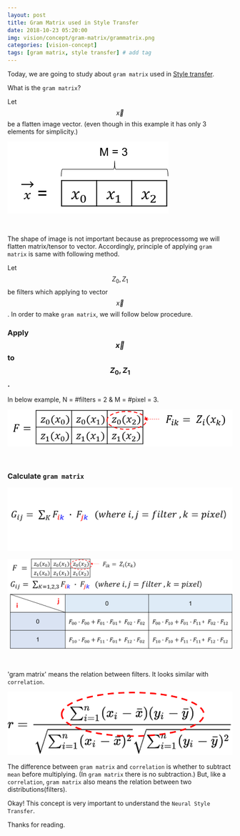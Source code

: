 ```yaml
---
layout: post
title: Gram Matrix used in Style Transfer  
date: 2018-10-23 05:20:00
img: vision/concept/gram-matrix/grammatrix.png
categories: [vision-concept] 
tags: [gram matrix, style transfer] # add tag
---
```


Today, we are going to study about `gram matrix` used in [Style transfer](https://www.cv-foundation.org/openaccess/content_cvpr_2016/papers/Gatys_Image_Style_Transfer_CVPR_2016_paper.pdf).

What is the `gram matrix`?

Let $$ \vec{x} $$ be a flatten image vector. (even though in this example it has only 3 elements for simplicity.)

![img1](../assets/img/vision/concept/gram-matrix/img1.png)

<br>

The shape of image is not important because as preprocessomg we will flatten matrix/tensor to vector.
Accordingly, principle of applying `gram matrix` is same with following method.

Let $$ Z_{0}, Z_{1} $$ be filters which applying to vector $$ \vec{x} $$.
In order to make `gram matrix`, we will follow below procedure.

### Apply $$ \vec{x} $$ to $$ Z_{0}, Z_{1} $$. 
In below example, N = #filters = 2 & M = #pixel = 3. 

![img2](../assets/img/vision/concept/gram-matrix/img2.png)

<br>


### Calculate `gram matrix`

![img3](../assets/img/vision/concept/gram-matrix/img3.png)

![img4](../assets/img/vision/concept/gram-matrix/img4.png)

<br>

'gram matrix' means the relation between filters.
It looks similar with `correlation`.

![img5](../assets/img/vision/concept/gram-matrix/img5.png)

The difference between `gram matrix` and `correlation` is whether to subtract `mean` before multiplying.
(In `gram matrix` there is no subtraction.)
But, like a `correlation`, `gram matrix` also means the relation between two distributions(filters).

Okay! This concept is very important to understand the `Neural Style Transfer`.

Thanks for reading.
